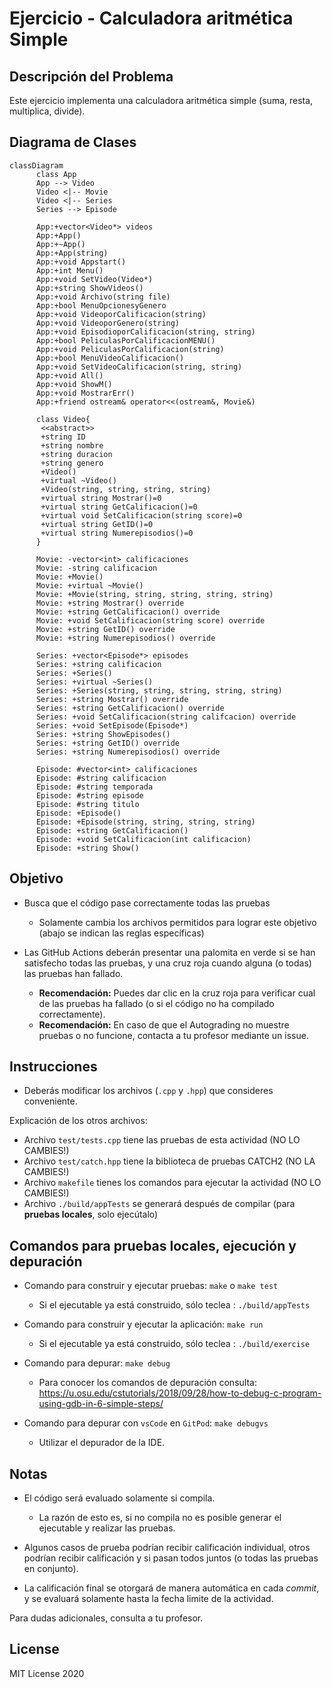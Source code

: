 # Ejercicio - Calculadora aritmética Simple

## Descripción del Problema

Este ejercicio implementa una calculadora aritmética simple (suma, resta, multiplica, divide).

## Diagrama de Clases

```mermaid
classDiagram
      class App
      App --> Video
      Video <|-- Movie
      Video <|-- Series
      Series --> Episode

      App:+vector<Video*> videos
      App:+App()
      App:+~App()
      App:+App(string)
      App:+void Appstart()
      App:+int Menu()
      App:+void SetVideo(Video*)
      App:+string ShowVideos()
      App:+void Archivo(string file)
      App:+bool MenuOpcionesyGenero
      App:+void VideoporCalificacion(string)
      App:+void VideoporGenero(string)
      App:+void EpisodioporCalificacion(string, string)
      App:+bool PeliculasPorCalificacionMENU()
      App:+void PeliculasPorCalificacion(string)
      App:+bool MenuVideoCalificacion()
      App:+void SetVideoCalificacion(string, string)
      App:+void All()
      App:+void ShowM()
      App:+void MostrarErr()
      App:+friend ostream& operator<<(ostream&, Movie&)      
      
      class Video{
       <<abstract>>
       +string ID
       +string nombre
       +string duracion
       +string genero
       +Video()
       +virtual ~Video()
       +Video(string, string, string, string)
       +virtual string Mostrar()=0
       +virtual string GetCalificacion()=0
       +virtual void SetCalificacion(string score)=0
       +virtual string GetID()=0
       +virtual string Numerepisodios()=0
      }

      Movie: -vector<int> calificaciones
      Movie: -string calificacion
      Movie: +Movie()
      Movie: +virtual ~Movie()
      Movie: +Movie(string, string, string, string, string)
      Movie: +string Mostrar() override
      Movie: +string GetCalificacion() override
      Movie: +void SetCalificacion(string score) override
      Movie: +string GetID() override
      Movie: +string Numerepisodios() override
      
      Series: +vector<Episode*> episodes
      Series: +string calificacion
      Series: +Series()
      Series: +virtual ~Series()
      Series: +Series(string, string, string, string, string)
      Series: +string Mostrar() override
      Series: +string GetCalificacion() override
      Series: +void SetCalificacion(string califcacion) override
      Series: +void SetEpisode(Episode*)
      Series: +string ShowEpisodes()
      Series: +string GetID() override
      Series: +string Numerepisodios() override
      
      Episode: #vector<int> calificaciones
      Episode: #string calificacion
      Episode: #string temporada
      Episode: #string episode
      Episode: #string titulo
      Episode: +Episode()
      Episode: +Episode(string, string, string, string)
      Episode: +string GetCalificacion()
      Episode: +void SetCalificacion(int calificacion)
      Episode: +string Show()
```

## Objetivo

- Busca que el código pase correctamente todas las pruebas
   * Solamente cambia los archivos permitidos para lograr este objetivo (abajo se indican las reglas específicas)
   
- Las GitHub Actions deberán presentar una palomita en verde si se han satisfecho todas las pruebas, y una cruz roja cuando alguna (o todas) las pruebas han fallado.
   * **Recomendación:** Puedes dar clic en la cruz roja para verificar cual de las pruebas ha fallado (o si el código no ha compilado correctamente).
   * **Recomendación:** En caso de que el Autograding no muestre pruebas o no funcione, contacta a tu profesor mediante un issue.

## Instrucciones

- Deberás modificar los archivos (`.cpp` y `.hpp`) que consideres conveniente.

Explicación de los otros archivos:

- Archivo `test/tests.cpp` tiene las pruebas de esta actividad (NO LO CAMBIES!)
- Archivo `test/catch.hpp` tiene la biblioteca de pruebas  CATCH2 (NO LA CAMBIES!)
- Archivo `makefile` tienes los comandos para ejecutar la actividad (NO LO CAMBIES!)
- Archivo  `./build/appTests` se generará después de compilar (para **pruebas locales**, solo ejecútalo)

## Comandos para pruebas locales, ejecución y depuración

- Comando para construir y ejecutar pruebas: `make` o `make test`
    * Si el ejecutable ya está construido, sólo teclea : `./build/appTests`

- Comando para construir y ejecutar la aplicación: `make run` 
    * Si el ejecutable ya está construido, sólo teclea : `./build/exercise`

- Comando para depurar: `make debug`
    * Para conocer los comandos de depuración consulta:
     https://u.osu.edu/cstutorials/2018/09/28/how-to-debug-c-program-using-gdb-in-6-simple-steps/
     
- Comando para depurar con `vsCode` en `GitPod`: `make debugvs` 
    * Utilizar el depurador de la IDE. 

## Notas

- El código será evaluado solamente si compila.
   * La razón de esto es, si no compila no es posible generar el ejecutable y realizar las pruebas.

- Algunos casos de prueba podrían recibir calificación individual, otros podrían recibir calificación y si pasan todos juntos (o todas las pruebas en conjunto).

- La calificación final se otorgará de manera automática en cada *commit*, y se evaluará solamente hasta la fecha limite de la actividad.

Para dudas adicionales, consulta a tu profesor.

## License

MIT License 2020
